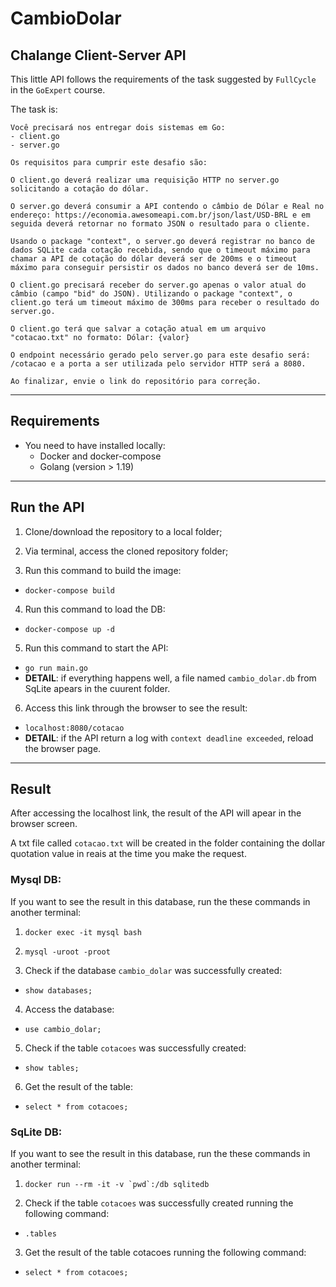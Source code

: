 # CambioDolar 

## Chalange Client-Server API

This little API follows the requirements of the task suggested by `FullCycle` in the `GoExpert` course.

The task is:

```
Você precisará nos entregar dois sistemas em Go:
- client.go
- server.go

Os requisitos para cumprir este desafio são:

O client.go deverá realizar uma requisição HTTP no server.go solicitando a cotação do dólar.

O server.go deverá consumir a API contendo o câmbio de Dólar e Real no endereço: https://economia.awesomeapi.com.br/json/last/USD-BRL e em seguida deverá retornar no formato JSON o resultado para o cliente.

Usando o package "context", o server.go deverá registrar no banco de dados SQLite cada cotação recebida, sendo que o timeout máximo para chamar a API de cotação do dólar deverá ser de 200ms e o timeout máximo para conseguir persistir os dados no banco deverá ser de 10ms.

O client.go precisará receber do server.go apenas o valor atual do câmbio (campo "bid" do JSON). Utilizando o package "context", o client.go terá um timeout máximo de 300ms para receber o resultado do server.go.

O client.go terá que salvar a cotação atual em um arquivo "cotacao.txt" no formato: Dólar: {valor}

O endpoint necessário gerado pelo server.go para este desafio será: /cotacao e a porta a ser utilizada pelo servidor HTTP será a 8080.

Ao finalizar, envie o link do repositório para correção.
```

---

## Requirements
* You need to have installed locally:
  * Docker and docker-compose
  * Golang (version > 1.19)

---

## Run the API

1) Clone/download the repository to a local folder;

2) Via terminal, access the cloned repository folder;

3) Run this command to build the image: 
  * ``` docker-compose build ```

4) Run this command to load the DB:
  * ``` docker-compose up -d ```

5) Run this command to start the API:
  * ``` go run main.go ```
  * **DETAIL**: if everything happens well, a file named `cambio_dolar.db` from SqLite apears in the cuurent folder.

6) Access this link through the browser  to see the result:
  * ``` localhost:8080/cotacao ```
  * **DETAIL**: if the API return a log with `context deadline exceeded`, reload the browser page.


---

## Result

After accessing the localhost link, the result of the API will apear in the browser screen.

A txt file called `cotacao.txt` will be created in the folder containing the dollar quotation value in reais at the time you make the request.

### Mysql DB:
If you want to see the result in this database, run the these commands in another terminal:

1) ``` docker exec -it mysql bash ```

2) ``` mysql -uroot -proot ```

3) Check if the database `cambio_dolar` was successfully created:
  * ``` show databases; ```

4) Access the database:  
  * ``` use cambio_dolar; ```

5) Check if the table `cotacoes` was successfully created:
  * ``` show tables; ```

6) Get the result of the table:
  * ``` select * from cotacoes; ```


  ### SqLite DB:
If you want to see the result in this database, run the these commands in another terminal:

1) ``` docker run --rm -it -v `pwd`:/db sqlitedb ```

2) Check if the table `cotacoes` was successfully created running the following command:
  * ``` .tables ```

3) Get the result of the table cotacoes running the following command:
  * ``` select * from cotacoes; ```